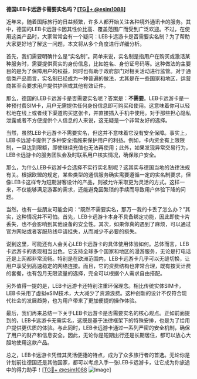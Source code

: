 **德国LEB卡远游卡需要实名吗？[[TG💪+ @esim1088](https://t.me/s/esim1088)]**

近年来，随着国际旅行的日益频繁，许多人都开始关注各种境外通讯卡的服务。其中，德国的LEB卡远游卡因其性价比高、覆盖范围广而受到广泛欢迎。不过，在使用这类产品时，大家常常会有一个疑问：LEB卡远游卡是否需要实名制？为了帮助大家更好地了解这一问题，本文将从多个角度进行详细分析。

首先，我们需要明确什么是“实名制”。简单来说，实名制是指用户在购买或激活某种服务时，需要提供真实的身份信息，比如姓名、身份证号码等。这种做法的主要目的是为了保障用户的权益，同时也有助于政府部门对相关活动进行监管。对于通信类产品而言，实名制已经成为一种普遍的做法，尤其是在一些国家和地区，运营商甚至会要求用户提供护照或其他有效证件。

那么，德国的LEB卡远游卡是否需要实名呢？答案是：**不需要**。LEB卡远游卡是一种预付费SIM卡，用户无需提供任何身份信息即可购买和使用。这意味着你可以轻松地在线上或者线下渠道购买这张卡，并直接插入手机中使用。对于那些担心隐私泄露或者不方便提供个人信息的人来说，这无疑是一个非常友好的选择。

当然，虽然LEB卡远游卡不需要实名，但这并不意味着它没有安全保障。事实上，LEB卡远游卡提供了多种安全措施来保护用户的利益。例如，卡内资金有上限限制，一旦达到限额，即使继续充值也无法再使用；此外，如果发现异常交易行为，LEB卡远游卡的服务团队会及时联系用户核实情况，确保账户安全。

那么，为什么LEB卡远游卡会选择不实行实名制呢？这其实与德国当地的法律法规有关。根据欧盟的规定，某些类型的通信服务确实需要遵循一定的实名制要求，但像LEB卡这样专为短期游客设计的产品，则被允许采取更为灵活的方式。这样一来，不仅能够满足游客的需求，还能避免因繁琐的手续而导致用户体验下降的问题。

当然，也有一些朋友可能会问：“既然不需要实名，那万一我的卡丢了怎么办？”其实，这种情况并不可怕。首先，LEB卡远游卡本身不具备绑定功能，因此即使卡片丢失，也不会影响到其他设备的安全性。其次，如果你真的遇到了麻烦，可以通过官方网站或者客服热线申请挂失，从而减少不必要的损失。

说到这里，可能还有人会关心LEB卡远游卡的具体使用体验如何。总体而言，LEB卡远游卡的表现相当出色。它支持全球多个国家和地区的漫游服务，无论是打电话还是上网都非常流畅。特别是在欧洲范围内，LEB卡远游卡几乎可以无缝切换，让用户享受到高速稳定的网络连接。而且，它的资费结构也非常合理，既有按天计费的套餐，也有包月无限流量的选择，完全可以根据个人需求自由搭配。

另外值得一提的是，LEB卡远游卡还特别注重环保理念。相比传统实体SIM卡，LEB卡采用了虚拟eSIM技术，大大减少了资源浪费。这种创新的设计不仅符合现代社会的发展趋势，也为用户带来了更加便捷的操作体验。

最后，我们再来总结一下关于LEB卡远游卡是否需要实名的核心观点。正如前面提到的，LEB卡远游卡无需实名，这既是基于法律框架下的特殊安排，也是为了给用户提供更优质的体验。与此同时，LEB卡远游卡通过一系列严密的安全机制，确保了用户的财产和信息安全。因此，无论你是短期出行还是长期居住，都可以放心大胆地使用这款产品。

总之，LEB卡远游卡凭借其灵活便捷的特点，成为了众多旅行者的首选。无论你是计划前往德国还是其他国家，都可以考虑入手一张LEB卡远游卡，让它成为你旅途中的得力助手！[[TG💪+ @esim1088](https://t.me/s/esim1088) ![Image](https://i.postimg.cc/4NQfJmqS/Snipaste-2025-05-13-00-14-12.png)]